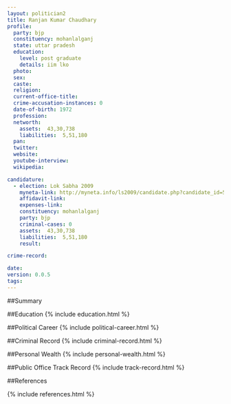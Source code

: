 ```yaml
---
layout: politician2
title: Ranjan Kumar Chaudhary
profile: 
  party: bjp
  constituency: mohanlalganj
  state: uttar pradesh
  education: 
    level: post graduate
    details: iim lko
  photo: 
  sex: 
  caste: 
  religion: 
  current-office-title: 
  crime-accusation-instances: 0
  date-of-birth: 1972
  profession: 
  networth: 
    assets:  43,30,738
    liabilities:  5,51,180
  pan: 
  twitter: 
  website: 
  youtube-interview: 
  wikipedia: 

candidature: 
  - election: Lok Sabha 2009
    myneta-link: http://myneta.info/ls2009/candidate.php?candidate_id=5564
    affidavit-link: 
    expenses-link: 
    constituency: mohanlalganj 
    party: bjp
    criminal-cases: 0
    assets:  43,30,738
    liabilities:  5,51,180
    result:  

crime-record: 

date: 
version: 0.0.5
tags: 
---
```

##Summary


##Education
{% include education.html %}


##Political Career
{% include political-career.html %}


##Criminal Record
{% include criminal-record.html %}


##Personal Wealth
{% include personal-wealth.html %}


##Public Office Track Record
{% include track-record.html %}


##References


{% include references.html %}